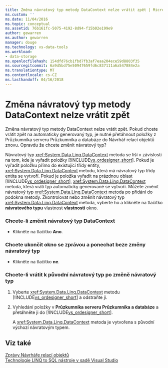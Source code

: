 ```yaml
---
title: Změna návratový typ metody DataContext nelze vrátit zpět | Microsoft Docs
ms.custom: ''
ms.date: 11/04/2016
ms.topic: conceptual
ms.assetid: 76b161fc-5075-4192-8d94-f15b02e199e9
author: gewarren
ms.author: gewarren
manager: douge
ms.technology: vs-data-tools
ms.workload:
- data-storage
ms.openlocfilehash: 154dfd76cb1fbd7fb3af7eaa204ece59d8803f35
ms.sourcegitcommit: 6a9d5bd75e50947659fd6c837111a6a547884e2a
ms.translationtype: MT
ms.contentlocale: cs-CZ
ms.lasthandoff: 04/16/2018
---
```

# <a name="changing-the-return-type-of-a-datacontext-method-cannot-be-undone"></a>Změna návratový typ metody DataContext nelze vrátit zpět
Změna návratový typ metody DataContext nelze vrátit zpět. Pokud chcete vrátit zpět na automaticky generovaný typ, je nutné přetáhnout položky z Průzkumníka serveru Průzkumníka a databáze do Návrhář relací objektů znovu. Opravdu že chcete změnit návratový typ?  
  
Návratový typ <xref:System.Data.Linq.DataContext> metoda se liší v závislosti na tom, kde je vyřadit položky [!INCLUDE[vs_ordesigner_short](../data-tools/includes/vs_ordesigner_short_md.md)]. Pokud je vyřadit položku přímo do existující třídy entity, <xref:System.Data.Linq.DataContext> metodu, která má návratový typ třídy entita se vytvoří. Pokud je položka vyřadit na prázdnou oblast [!INCLUDE[vs_ordesigner_short](../data-tools/includes/vs_ordesigner_short_md.md)], <xref:System.Data.Linq.DataContext> metoda, která vrátí typ automaticky generované se vytvoří. Můžete změnit návratový typ <xref:System.Data.Linq.DataContext> metoda po přidání do podokna metody. Zkontrolovat nebo změnit návratový typ <xref:System.Data.Linq.DataContext> metoda, vyberte ho a klikněte na tlačítko **návratového typu** vlastnost **vlastnosti** okno.  
  
### <a name="to-change-the-return-type-of-a-datacontext"></a>Chcete-li změnit návratový typ DataContext  
  
-   Klikněte na tlačítko **Ano**.  
  
### <a name="to-exit-the-message-box-and-leave-the-return-type-unchanged"></a>Chcete ukončit okno se zprávou a ponechat beze změny návratový typ  
  
-   Klikněte na tlačítko **ne**.  
  
### <a name="to-revert-to-the-original-return-type-after-changing-the-return-type"></a>Chcete-li vrátit k původní návratový typ po změně návratový typ  
  
1.  Vyberte <xref:System.Data.Linq.DataContext> metodu [!INCLUDE[vs_ordesigner_short](../data-tools/includes/vs_ordesigner_short_md.md)] a odstraňte ji.  
  
2.  Vyhledání položky v **Průzkumníka serveru Průzkumníka a databáze** a přetáhněte ji do [!INCLUDE[vs_ordesigner_short](../data-tools/includes/vs_ordesigner_short_md.md)].  
  
    A <xref:System.Data.Linq.DataContext> metoda je vytvořena s původní výchozí návratovým typem.  
  
## <a name="see-also"></a>Viz také
[Zprávy Návrháře relací objektů](../data-tools/o-r-designer-messages.md)  
[Technologie LINQ to SQL nástroje v sadě Visual Studio](../data-tools/linq-to-sql-tools-in-visual-studio2.md)